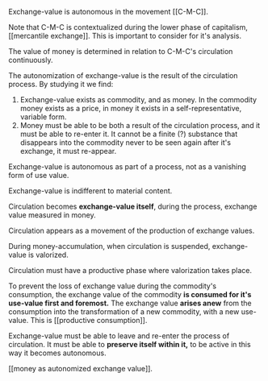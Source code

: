 Exchange-value is autonomous in the movement [[C-M-C]].

Note that C-M-C is contextualized during the lower phase of capitalism, [[mercantile exchange]]. This is important to consider for it's analysis.

The value of money is determined in relation to C-M-C's circulation continuously.

The autonomization of exchange-value is the result of the circulation process.
By studying it we find:
1. Exchange-value exists as commodity, and as money. In the commodity money exists as a price, in money it exists in a self-representative, variable form.
2. Money must be able to be both a result of the circulation process, and it must be able to re-enter it. It cannot be a finite (?) substance that disappears into the commodity never to be seen again after it's exchange, it must re-appear.

Exchange-value is autonomous as part of a process, not as a vanishing form of use value. 

Exchange-value is indifferent to material content.

Circulation becomes **exchange-value itself**, during the process, exchange value measured in money.

Circulation appears as a movement of the production of exchange values.

During money-accumulation, when circulation is suspended, exchange-value is valorized.

Circulation must have a productive phase where valorization takes place.

To prevent the loss of exchange value during the commodity's consumption, the exchange value of the commodity **is consumed for it's use-value first and foremost.** The exchange value **arises anew** from the consumption into the transformation of a new commodity, with a new use-value. This is [[productive consumption]].

Exchange-value must be able to leave and re-enter the process of circulation. It must be able to **preserve itself within it,** to be active in this way it becomes autonomous.

[[money as autonomized exchange value]].
